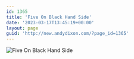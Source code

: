 ```yaml
---
id: 1365
title: 'Five On Black Hand Side'
date: '2023-03-17T13:45:19+00:00'
layout: page
guid: 'http://new.andydixon.com/?page_id=1365'
---
```


![Five On Black Hand Side](https://i0.wp.com/assets.g8x2.ldn.idrivee2-23.com/posters/Five%20On%20Black%20Hand%20Side%2001.jpg?w=1200&ssl=1 "Five On Black Hand Side")